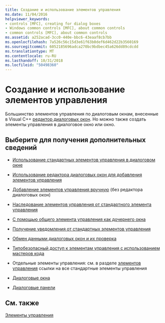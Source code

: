```yaml
---
title: Создание и использование элементов управления
ms.date: 11/04/2016
helpviewer_keywords:
- controls [MFC], creating for dialog boxes
- Windows common controls [MFC], about common controls
- common controls [MFC], about common controls
ms.assetid: a252acad-3cc0-440e-bbc6-43eaaf8cb7bb
ms.openlocfilehash: 7a526c56c15d3e61f63b0def6d462d22b3560169
ms.sourcegitcommit: 6052185696adca270bc9bdbec45a626dd89cdcdd
ms.translationtype: MT
ms.contentlocale: ru-RU
ms.lasthandoff: 10/31/2018
ms.locfileid: "50498360"
---
```

# <a name="making-and-using-controls"></a>Создание и использование элементов управления

Большинство элементов управления по диалоговым окнам, внесенные в Visual C++ [редактор диалоговых окон](../windows/dialog-editor.md). Но можно также создать элементы управления в диалоговое окно или окно.

## <a name="what-do-you-want-to-know-more-about"></a>Выберите для получения дополнительных сведений

- [Использование стандартных элементов управления в диалоговом окне](../mfc/using-common-controls-in-a-dialog-box.md)

- [Использование редактора диалоговых окон для добавления элементов управления](../mfc/using-the-dialog-editor-to-add-controls.md)

- [Добавление элементов управления вручную](../mfc/adding-controls-by-hand.md) (без редактора диалоговых окон)

- [Наследование элементов управления от стандартного элемента управления](../mfc/deriving-controls-from-a-standard-control.md)

- [С помощью общего элемента управления как дочернего окна](../mfc/using-a-common-control-as-a-child-window.md)

- [Получение уведомления от стандартных элементов управления](../mfc/receiving-notification-from-common-controls.md)

- [Обмен данными диалоговых окон и их проверка](../mfc/dialog-data-exchange-and-validation.md)

- [Типобезопасный доступ к элементам управления с использованием мастеров кода](../mfc/type-safe-access-to-controls-with-code-wizards.md)

- Отдельные элементы управления: см. в разделе [элементов управления](../mfc/controls-mfc.md) ссылки на все стандартные элементы управления

- [Диалоговые окна](../mfc/dialog-boxes.md)

- [Диалоговые панели](../mfc/dialog-bars.md)

## <a name="see-also"></a>См. также

[Элементы управления](../mfc/controls-mfc.md)

